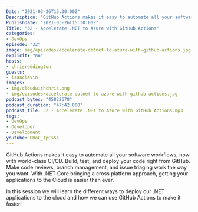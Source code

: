 ```yaml
---
Date: "2021-03-26T15:30:00Z"
Description: "GitHub Actions makes it easy to automate all your software workflows, now with world-class CI/CD. Build, test, and deploy your code right from GitHub. Make code reviews, branch management, and issue triaging work the way you want. With .NET Core bringing a cross platform approach, getting your applications to the Cloud is easier than ever. In this session we will learn the different ways to deploy our .NET applications to the cloud and how we can use GitHub Actions to make it faster!"
PublishDate: "2021-03-26T15:30:00Z"
Title: "32 - Accelerate .NET to Azure with GitHub Actions"
categories:
- DevOps
episode: "32"
image: img/episodes/accelerate-dotnet-to-azure-with-github-actions.jpg
explicit: "no"
hosts:
- chrisreddington
guests:
- isaaclevin
images:
- img/cloudwithchris.png
- img/episodes/accelerate-dotnet-to-azure-with-github-actions.jpg
podcast_bytes: "45822678"
podcast_duration: "47:42.000"
podcast_file: 32 - Accelerate .NET to Azure with GitHub Actions.mp3
tags:
- DevOps
- Developer
- Development
youtube: UHoC_IpCsSs
---
```

GitHub Actions makes it easy to automate all your software workflows, now with world-class CI/CD. Build, test, and deploy your code right from GitHub. Make code reviews, branch management, and issue triaging work the way you want. With .NET Core bringing a cross platform approach, getting your applications to the Cloud is easier than ever.

In this session we will learn the different ways to deploy our .NET applications to the cloud and how we can use GitHub Actions to make it faster!